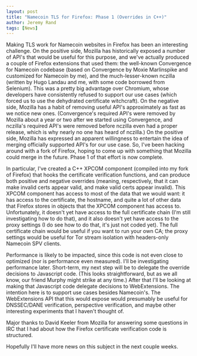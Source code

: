 ```yaml
---
layout: post
title: "Namecoin TLS for Firefox: Phase 1 (Overrides in C++)"
author: Jeremy Rand
tags: [News]
---
```


Making TLS work for Namecoin websites in Firefox has been an interesting challenge.  On the positive side, Mozilla has historically exposed a number of API's that would be useful for this purpose, and we've actually produced a couple of Firefox extensions that used them: the well-known Convergence for Namecoin codebase (based on Convergence by Moxie Marlinspike and customized for Namecoin by me), and the much-lesser-known nczilla (written by Hugo Landau and me, with some code borrowed from Selenium).  This was a pretty big advantage over Chromium, whose developers have consistently refused to support our use cases (which forced us to use the dehydrated certificate witchcraft).  On the negative side, Mozilla has a habit of removing useful API's approximately as fast as we notice new ones.  (Convergence's required API's were removed by Mozilla about a year or two after we started using Convergence, and nczilla's required API's were removed before nczilla even had a proper release, which is why nearly no one has heard of nczilla.)  On the positive side, Mozilla has expressed an apparent willingness to entertain the idea of merging officially supported API's for our use case.  So, I've been hacking around with a fork of Firefox, hoping to come up with something that Mozilla could merge in the future.  Phase 1 of that effort is now complete.

In particular, I've created a C++ XPCOM component (compiled into my fork of Firefox) that hooks the certificate verification functions, and can produce both positive and negative overrides (meaning, respectively, that it can make invalid certs appear valid, and make valid certs appear invalid).  This XPCOM component has access to most of the data that we would want: it has access to the certificate, the hostname, and quite a lot of other data that Firefox stores in objects that the XPCOM component has access to.  Unfortunately, it doesn't yet have access to the full certificate chain (I'm still investigating how to do that), and it also doesn't yet have access to the proxy settings (I do see how to do that, it's just not coded yet).  The full certificate chain would be useful if you want to run your own CA; the proxy settings would be useful for Tor stream isolation with headers-only Namecoin SPV clients.

Performance is likely to be impacted, since this code is not even close to optimized (nor is performance even measured).  I'll be investigating performance later.  Short-term, my next step will be to delegate the override decisions to Javascript code.  (This looks straightforward, but as we all know, our friend Murphy might strike at any time.)  After that I'll be looking at making that Javascript code delegate decisions to WebExtensions.  The intention here is to support use cases besides Namecoin's.  The WebExtensions API that this would expose would presumably be useful for DNSSEC/DANE verification, perspective verification, and maybe other interesting experiments that I haven't thought of.

Major thanks to David Keeler from Mozilla for answering some questions in IRC that I had about how the Firefox certificate verification code is structured.

Hopefully I'll have more news on this subject in the next couple weeks.
